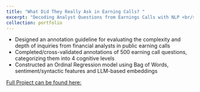 ```yaml
---
title: "What Did They Really Ask in Earning Calls? "
excerpt: "Decoding Analyst Questions from Earnings Calls with NLP <br/><img src='/images/feature_cog.png'>"
collection: portfolio
---
```

- Designed an annotation guideline for evaluating the complexity and depth of inquiries from financial analysts in public earning calls
- Completed/cross-validated annotations of 500 earning call questions, categorizing them into 4 cognitive levels
- Constructed an Ordinal Regression model using Bag of Words, sentiment/syntactic features and LLM-based embeddings

[Full Project can be found here:](https://github.com/seanzhou1207/CogDepthQ)

